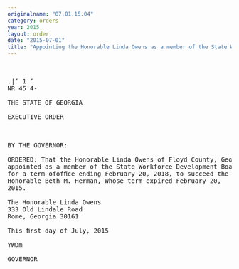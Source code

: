 ```yaml
---
originalname: "07.01.15.04"
category: orders
year: 2015
layout: order
date: "2015-07-01"
title: "Appointing the Honorable Linda Owens as a member of the State Workforce Development Board"
---
```

<pre>
 

.|‘ 1 ‘
NR 45'4-

THE STATE OF GEORGIA

EXECUTIVE ORDER

 

BY THE GOVERNOR:

ORDERED: That the Honorable Linda Owens of Floyd County, Georgia, is
appointed as a member of the State Workforce Development Board,
for a term ofofﬁce ending February 20, 2018, to succeed the
Honorable Beth M. Herman, Whose term expired February 20,
2015.

The Honorable Linda Owens
333 Old Lindale Road
Rome, Georgia 30161

This ﬁrst day of July, 2015

YWDm

GOVERNOR

 

 

</pre>
